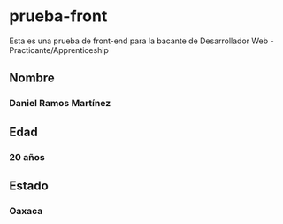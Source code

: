 # prueba-front
Esta es una prueba de front-end para la bacante de Desarrollador Web - Practicante/Apprenticeship

## Nombre 
### Daniel Ramos Martínez

## Edad 
### 20 años

## Estado

### Oaxaca
